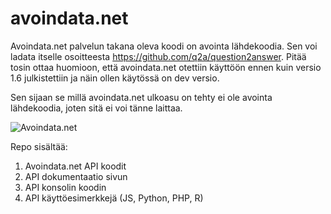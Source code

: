 avoindata.net
=============


Avoindata.net palvelun takana oleva koodi on avointa lähdekoodia. Sen voi ladata itselle osoitteesta https://github.com/q2a/question2answer. Pitää tosin ottaa huomioon, että avoindata.net otettiin käyttöön ennen kuin versio 1.6 julkistettiin ja näin ollen käytössä on dev versio.

Sen sijaan se millä avoindata.net ulkoasu on tehty ei ole avointa lähdekoodia, joten sitä ei voi tänne laittaa.

![Avoindata.net](http://avoindata.net/images/github/avoin-front.png)

Repo sisältää:

1. Avoindata.net API koodit
2. API dokumentaatio sivun
3. API konsolin koodin
4. API käyttöesimerkkejä (JS, Python, PHP, R)
